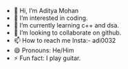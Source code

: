 - 👋 Hi, I’m Aditya Mohan
- 👀 I’m interested in coding.
- 🌱 I’m currently learning c++ and dsa.
- 💞️ I’m looking to collaborate on github.
- 📫 How to reach me Insta:- adi0032
- 😄 Pronouns: He/Him 
- ⚡ Fun fact: I play guitar.

<!---
AdityaMohan101103/AdityaMohan101103 is a ✨ special ✨ repository because its `README.md` (this file) appears on your GitHub profile.
You can click the Preview link to take a look at your changes.
--->
